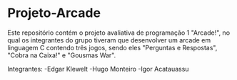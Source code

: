 # Projeto-Arcade
Este repositório contém o projeto avaliativa de programação 1 "Arcade!", no qual os integrantes do grupo tiveram que desenvolver um arcade em linguagem C contendo três jogos, sendo eles "Perguntas e Respostas", "Cobra na Caixa!" e "Gousmas War". 

Integrantes:
-Edgar Klewelt
-Hugo  Monteiro
-Igor Acatauassu

